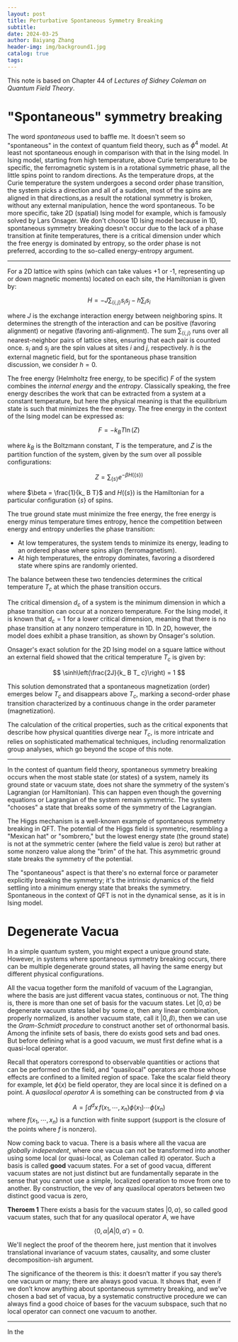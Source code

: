 ```yaml
---
layout: post
title: Perturbative Spontaneous Symmetry Breaking
subtitle: 
date: 2024-03-25
author: Baiyang Zhang
header-img: img/background1.jpg
catalog: true
tags:
---
```



This note is based on Chapter 44 of *Lectures of Sidney Coleman on Quantum Field Theory*. 

# "Spontaneous" symmetry breaking

The word *spontaneous* used to baffle me. It doesn't seem so "spontaneous" in the context of quantum field theory, such as $\phi^{4}$ model. At least not spontaneous enough in comparison with that in the Ising model. In Ising model, starting from high temperature, above Curie temperature to be specific, the ferromagnetic system is in a rotational symmetric phase, all the little spins point to random directions. As the temperature drops, at the Curie temperature the system undergoes a second order phase transition, the system picks a direction and all of a sudden, most of the spins are aligned in that directions,as a result the rotational symmetry is broken, without any external manipulation, hence the word spontaneous. To be more specific, take 2D (spatial) Ising model for example, which is  famously solved by Lars Onsager. We don't choose 1D Ising model because in 1D, spontaneous symmetry breaking doesn't occur due to the lack of a phase transition at finite temperatures, there is a critical dimension under which the free energy is dominated by entropy, so the order phase is not preferred, according to the so-called energy-entropy argument. 

- - -

For a 2D lattice with spins (which can take values +1 or -1, representing up or down magnetic moments) located on each site, the Hamiltonian is given by:

$$
H = -J \sum_ {\langle i, j \rangle} s_ i s_ j - h \sum_ i s_ i 
$$

where $J$ is the exchange interaction energy between neighboring spins. It determines the strength of the interaction and can be positive (favoring alignment) or negative (favoring anti-alignment). The sum $\sum_ {\langle i, j \rangle}$ runs over all nearest-neighbor pairs of lattice sites, ensuring that each pair is counted once. $s_ i$ and $s_ j$ are the spin values at sites $i$ and $j$, respectively. $h$ is the external magnetic field, but for the spontaneous phase transition discussion, we consider $h = 0$.

The free energy (Helmholtz free energy, to be specific) $F$ of the system combines the *internal energy* and the *entropy*. Classically speaking, the free energy describes the work that can be extracted from a system at a constant temperature, but here the physical meaning is that the equilibrium state is such that minimizes the free energy. The free energy in the context of the Ising model can be expressed as:

$$ F = -k_ B T \ln(Z) $$

where $k_ B$ is the Boltzmann constant, $T$ is the temperature, and $Z$ is the partition function of the system, given by the sum over all possible configurations:

$$ Z = \sum_ {\left\lbrace s \right\rbrace } e^{-\beta H(\left\lbrace s \right\rbrace )} $$

where $\beta = \frac{1}{k_ B T}$ and $H(\left\lbrace s \right\rbrace )$ is the Hamiltonian for a particular configuration $\left\lbrace s \right\rbrace$ of spins.

The true ground state must minimize the free energy, the free energy is energy minus temperature times entropy, hence the competition between energy and entropy underlies the phase transition:

- At low temperatures, the system tends to minimize its energy, leading to an ordered phase where spins align (ferromagnetism).
- At high temperatures, the entropy dominates, favoring a disordered state where spins are randomly oriented.

The balance between these two tendencies determines the critical temperature $T_ c$ at which the phase transition occurs.

The critical dimension $d_ c$ of a system is the minimum dimension in which a phase transition can occur at a nonzero temperature. For the Ising model, it is known that $d_ c = 1$ for a lower critical dimension, meaning that there is no phase transition at any nonzero temperature in 1D. In 2D, however, the model does exhibit a phase transition, as shown by Onsager's solution.

Onsager's exact solution for the 2D Ising model on a square lattice without an external field showed that the critical temperature $T_ c$ is given by:

$$ \sinh\left(\frac{2J}{k_ B T_ c}\right) = 1 $$

This solution demonstrated that a spontaneous magnetization (order) emerges below $T_ c$ and disappears above $T_ c$, marking a second-order phase transition characterized by a continuous change in the order parameter (magnetization).

The calculation of the critical properties, such as the critical exponents that describe how physical quantities diverge near $T_ c$, is more intricate and relies on sophisticated mathematical techniques, including renormalization group analyses, which go beyond the scope of this note.

- - -

In the contest of quantum field theory, spontaneous symmetry breaking occurs when the most stable state (or states) of a system, namely its ground state or vacuum state, does not share the symmetry of the system's Lagrangian (or Hamiltonian). This can happen even though the governing equations or Lagrangian of the system remain symmetric. The system "chooses" a state that breaks some of the symmetry of the Lagrangian.

The Higgs mechanism is a well-known example of spontaneous symmetry breaking in QFT. The potential of the Higgs field is symmetric, resembling a "Mexican hat" or "sombrero," but the lowest energy state (the ground state) is not at the symmetric center (where the field value is zero) but rather at some nonzero value along the "brim" of the hat. This asymmetric ground state breaks the symmetry of the potential.

The "spontaneous" aspect is that there's no external force or parameter explicitly breaking the symmetry; it's the intrinsic dynamics of the field settling into a minimum energy state that breaks the symmetry. Spontaneous in the context of QFT is not in the dynamical sense, as it is in Ising model.

# Degenerate Vacua

In a simple quantum system, you might expect a unique ground state. However, in systems where spontaneous symmetry breaking occurs, there can be multiple degenerate ground states, all having the same energy but different physical configurations.

All the vacua together form the manifold of vacuum of the Lagrangian, where the basis are just different vacua states, continuous or not. The thing is, there is more than one set of basis for the vacuum states. Let $\left\lvert{0,\alpha}\right\rangle$ be degenerate vacuum states label by some $\alpha$, then any linear combination, properly normalized, is another vacuum state, call it $\left\lvert{0,\beta}\right\rangle$, then we can use the *Gram-Schmidt procedure* to construct another set of orthonormal basis. Among the infinite sets of basis, there do exists good sets and bad ones. But before defining what is a good vacuum, we must first define what is a quasi-local operator.

Recall that operators correspond to observable quantities or actions that can be performed on the field, and "quasilocal" operators are those whose effects are confined to a limited region of space. Take the scalar field theory for example, let $\phi(x)$ be field operator, they are local since it is defined on a point. A *quasilocal operator* $A$ is something can be constructed from $\phi$ via

$$
A = \int d^{d}x \,   f(x_ {1},\cdots,x_ {n}) \phi(x_ {1})\cdots\phi(x_ {n})
$$
where $f(x_ {1},\cdots,x_ {n})$ is a function with finite support (support is the closure of the points where $f$ is nonzero).


Now coming back to vacua. There is a basis where all the vacua are *globally independent*, where one vacua can not be transformed into another using some local (or quasi-local, as Coleman called it) operator. Such a basis is called **good** vacuum states. For a set of good vacua, different vacuum states are not just distinct but are fundamentally separate in the sense that you cannot use a simple, localized operation to move from one to another. By construction, the vev of any quasilocal operators between two distinct good vacua is zero, 

**Theroem 1** There exists a basis for the vacuum states $\left\lvert{0,\alpha}\right\rangle$, so called good vacuum states, such that for any quasilocal operator $A$, we have 

$$
\left\langle{0,\alpha}\right\rvert A\left\lvert{0,\alpha'}\right\rangle =0.
$$

We'll neglect the proof of the theorem here, just mention that it involves translational invariance of vacuum states, causality, and some cluster decomposition-ish argument.

The significance of the theorem is this: it doesn’t matter if you say there’s one vacuum or many; there are always good vacua. It shows that, even if we don’t know anything about spontaneous symmetry breaking, and we’ve chosen a bad set of vacua, by a systematic constructive procedure we can always find a good choice of bases for the vacuum subspace, such that no local operator can connect one vacuum to another.

- - -

In the 





